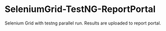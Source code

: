 # SeleniumGrid-TestNG-ReportPortal
Selenium Grid with testng parallel run. Results are uploaded to report portal.
